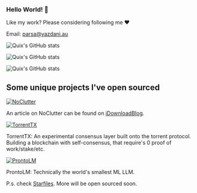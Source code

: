 ### Hello World! 👋

Like my work? Please considering following me ❤️

Email: parsa@yazdani.au

![Quix's GitHub stats](https://githubstats.yazdani.dev/api?username=quixthe2nd&show_icons=true&bg_color=000&title_color=22ff00&icon_color=22ff00&text_color=fff&border_radius=30&include_all_commits=true&count_private=true)

![Quix's GitHub stats](https://githubstats.yazdani.dev/api/top-langs?username=quixthe2nd&show_icons=true&bg_color=000&title_color=22ff00&icon_color=22ff00&text_color=fff&border_radius=30&include_all_commits=true&count_private=true&langs_count=30&layout=compact)

![Quix's GitHub stats](https://github-readme-stats.vercel.app/api/wakatime?username=Quix&layout=compact)

## Some unique projects I've open sourced
[![NoClutter](https://github-readme-stats.vercel.app/api/pin/?username=quixthe2nd&repo=noclutter)](https://github.com/QuixThe2nd/NoClutter)

An article on NoClutter can be found on [iDownloadBlog](https://www.idownloadblog.com/2020/05/23/noclutter/).

[![TorrentTX](https://github-readme-stats.vercel.app/api/pin/?username=quixthe2nd&repo=torrenttx)](https://github.com/QuixThe2nd/TorrentTX)

TorrentTX: An experimental consensus layer built onto the torrent protocol. Building a blockchain with self-consensus, that require's 0 proof of work/stake/etc.

[![ProntoLM](https://github-readme-stats.vercel.app/api/pin/?username=quixthe2nd&repo=prontolm)](https://github.com/QuixThe2nd/ProntoLM)

ProntoLM: Technically the world's smallest ML LLM.

P.s. check [Starfiles](https://github.com/StarfilesFileSharing). More will be open sourced soon.
